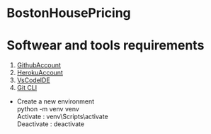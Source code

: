 # BostonHousePricing

# Softwear and tools requirements 
1. [GithubAccount](https://github.com/Shiwam-m/BostonHousePricing)
2. [HerokuAccount](https://herokuaccount.com)
3. [VsCodeIDE](https://code.visualstudio.com)
4. [Git CLI](https://git-scm.com)

- Create a new environment     
python -m venv venv              
Activate : venv\Scripts\activate     
Deactivate : deactivate    

